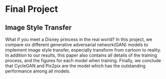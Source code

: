 # Final Project
## Image Style Transfer
What if you meet a Disney princess in the real world? In this project, we compare six different generative adversarial network(GAN) models to implement image style transfer, especially transform from cartoon to reality. In addition to our results, this paper also contains all details of the training process, and the figures for each model when training. Finally, we conclude that CycleGAN and Pix2pix are the model which has the outstanding performance among all models.
